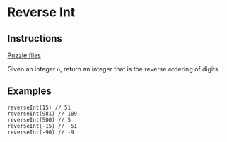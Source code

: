 # Reverse Int

## Instructions

[Puzzle files](.)

Given an integer `n`, return an integer that is the reverse ordering of digits.

## Examples

```
reverseInt(15) // 51
reverseInt(981) // 189
reverseInt(500) // 5
reverseInt(-15) // -51
reverseInt(-90) // -9

```

